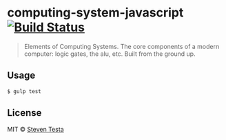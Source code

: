# computing-system-javascript [![Build Status][travis-image]][travis-url]
> Elements of Computing Systems. The core components of a modern computer: logic gates, the alu, etc. Built from the ground up.


## Usage

```bash
$ gulp test
```
## License

MIT © [Steven Testa]()

[travis-image]: https://travis-ci.org/stesta/computing-system-javascript.svg?branch=master
[travis-url]: https://travis-ci.org/stesta/computing-system-javascript
